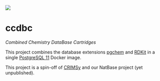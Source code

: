 [![](https://img.shields.io/docker/cloud/build/ipbhalle/ccdbc.svg)](https://hub.docker.com/r/ipbhalle/ccdbc/builds/)

# ccdbc
_Combined Chemistry DataBase Cartridges_

This project combines the database extensions [pgchem](https://github.com/ergo70/pgchem_tigress) and [RDKit](https://github.com/rdkit/rdkit) in a single [PostgreSQL 11](https://www.postgresql.org/) Docker image.

This project is a spin-off of [CRIMSy](https://github.com/ipb-halle/CRIMSy) and our NatBase project (yet unpublished).

